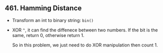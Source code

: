 ## 461. Hamming Distance
- Transform an int to binary string: `bin()`
- XOR `^`, it can find the diffenece between two numbers. If the bit is the same, return 0, otherwise return 1.
    
    So in this problem, we just need to do XOR manipulation then count 1.
    
